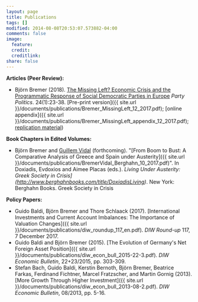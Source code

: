 ```yaml
---
layout: page
title: Publications
tags: []
modified: 2014-08-08T20:53:07.573882-04:00
comments: false
image:
  feature:
  credit:
  creditlink: 
share: false
---
```


**Articles (Peer Review):**

* Björn Bremer (2018). [The Missing Left? Economic Crisis and the Programmatic Response of Social Democratic Parties in Europe](http://journals.sagepub.com/doi/abs/10.1177/1354068817740745) *Party Politics*. 24(1):23-38.  [Pre-print version]({{ site.url }}/documents/publications/Bremer_MissingLeft_12_2017.pdf); [online appendix]({{ site.url }}/documents/publications/Bremer_MissingLeft_appendix_12_2017.pdf); [replication material](https://dataverse.harvard.edu/dataset.xhtml?persistentId=doi:10.7910/DVN/LBO6KC))

**Book Chapters in Edited Volumes:**

* Björn Bremer and [Guillem Vidal](http://guillemvidal.eu/) (forthcoming). "[From Boom to Bust: A Comparative Analysis of Greece and Spain under Austerity]({{ site.url }}/documents/publications/BremerVidal_Berghahn_10_2017.pdf)". In Doxiadis, Evdoxios and Aimee Placas (eds.). *Living Under Austerity: Greek Society in Crisis](http://www.berghahnbooks.com/title/DoxiadisLiving)*. New York: Berghahn Books.
Greek Society in Crisis

**Policy Papers:**

* Guido Baldi, Björn Bremer and Thore Schlaack (2017). [International Investments and Current Account Imbalances: The Importance of Valuation Changes]({{ site.url }}/documents/publications/diw_roundup_117_en.pdf). *DIW Round-up* 117, 7 December 2017. 
* Guido Baldi and Björn Bremer (2015). [The Evolution of Germany's Net Foreign Asset Position]({{ site.url }}/documents/publications/diw_econ_bull_2015-22-3.pdf). *DIW Economic Bulletin*, 22+23/2015, pp. 303-309.
* Stefan Bach, Guido Baldi, Kerstin Bernoth, Björn Bremer, Beatrice Farkas, Ferdinand Fichtner, Marcel Fratzscher, and Martin Gornig (2013). [More Growth Through Higher Investment]({{ site.url }}/documents/publications/diw_econ_bull_2013-08-2.pdf). *DIW Economic Bulletin*, 08/2013, pp. 5-16.